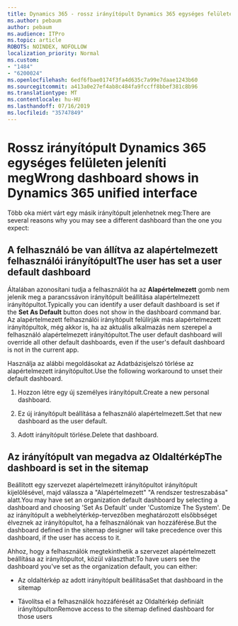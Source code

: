 ```yaml
---
title: Dynamics 365 - rossz irányítópult Dynamics 365 egységes felületen látható
ms.author: pebaum
author: pebaum
ms.audience: ITPro
ms.topic: article
ROBOTS: NOINDEX, NOFOLLOW
localization_priority: Normal
ms.custom:
- "1484"
- "6200024"
ms.openlocfilehash: 6edf6fbae0174f3fa4d635c7a99e7daae1243b60
ms.sourcegitcommit: a413a0e27ef4ab8c484fa9fccff8bbef381c8b96
ms.translationtype: MT
ms.contentlocale: hu-HU
ms.lasthandoff: 07/16/2019
ms.locfileid: "35747849"
---
```

# <a name="wrong-dashboard-shows-in-dynamics-365-unified-interface"></a><span data-ttu-id="cf933-102">Rossz irányítópult Dynamics 365 egységes felületen jeleníti meg</span><span class="sxs-lookup"><span data-stu-id="cf933-102">Wrong dashboard shows in Dynamics 365 unified interface</span></span>

<span data-ttu-id="cf933-103">Több oka miért várt egy másik irányítópult jelenhetnek meg:</span><span class="sxs-lookup"><span data-stu-id="cf933-103">There are several reasons why you may see a different dashboard than the one you expect:</span></span>

## <a name="the-user-has-set-a-user-default-dashboard"></a><span data-ttu-id="cf933-104">A felhasználó be van állítva az alapértelmezett felhasználói irányítópult</span><span class="sxs-lookup"><span data-stu-id="cf933-104">The user has set a user default dashboard</span></span> 

<span data-ttu-id="cf933-105">Általában azonosítani tudja a felhasználót ha az **Alapértelmezett** gomb nem jelenik meg a parancssávon irányítópult beállítása alapértelmezett irányítópultot.</span><span class="sxs-lookup"><span data-stu-id="cf933-105">Typically you can identify a user default dashboard is set if the **Set As Default** button does not show in the dashboard command bar.</span></span> <span data-ttu-id="cf933-106">Az alapértelmezett felhasználói irányítópult felülírják más alapértelmezett irányítópultok, még akkor is, ha az aktuális alkalmazás nem szerepel a felhasználó alapértelmezett irányítópultot.</span><span class="sxs-lookup"><span data-stu-id="cf933-106">The user default dashboard will override all other default dashboards, even if the user's default dashboard is not in the current app.</span></span>

<span data-ttu-id="cf933-107">Használja az alábbi megoldásokat az Adatbázisjelszó törlése az alapértelmezett irányítópultot.</span><span class="sxs-lookup"><span data-stu-id="cf933-107">Use the following workaround to unset their default dashboard.</span></span>

1. <span data-ttu-id="cf933-108">Hozzon létre egy új személyes irányítópult.</span><span class="sxs-lookup"><span data-stu-id="cf933-108">Create a new personal dashboard.</span></span>

2. <span data-ttu-id="cf933-109">Ez új irányítópult beállítása a felhasználó alapértelmezett.</span><span class="sxs-lookup"><span data-stu-id="cf933-109">Set that new dashboard as the user default.</span></span>

3. <span data-ttu-id="cf933-110">Adott irányítópult törlése.</span><span class="sxs-lookup"><span data-stu-id="cf933-110">Delete that dashboard.</span></span>

## <a name="the-dashboard-is-set-in-the-sitemap"></a><span data-ttu-id="cf933-111">Az irányítópult van megadva az Oldaltérkép</span><span class="sxs-lookup"><span data-stu-id="cf933-111">The dashboard is set in the sitemap</span></span>

<span data-ttu-id="cf933-112">Beállított egy szervezet alapértelmezett irányítópultot irányítópult kijelölésével, majd válassza a "Alapértelmezett" "A rendszer testreszabása" alatt.</span><span class="sxs-lookup"><span data-stu-id="cf933-112">You may have set an organization default dashboard by selecting a dashboard and choosing 'Set As Default' under 'Customize The System'.</span></span> <span data-ttu-id="cf933-113">De az irányítópult a webhelytérkép-tervezőben meghatározott elsőbbséget élveznek az irányítópultot, ha a felhasználónak van hozzáférése.</span><span class="sxs-lookup"><span data-stu-id="cf933-113">But the dashboard defined in the sitemap designer will take precedence over this dashboard, if the user has access to it.</span></span>

<span data-ttu-id="cf933-114">Ahhoz, hogy a felhasználók megtekinthetik a szervezet alapértelmezett beállítása az irányítópultot, közül választhat:</span><span class="sxs-lookup"><span data-stu-id="cf933-114">To have users see the dashboard you've set as the organization default, you can either:</span></span>

* <span data-ttu-id="cf933-115">Az oldaltérkép az adott irányítópult beállítása</span><span class="sxs-lookup"><span data-stu-id="cf933-115">Set that dashboard in the sitemap</span></span>

* <span data-ttu-id="cf933-116">Távolítsa el a felhasználók hozzáférését az Oldaltérkép definiált irányítópulton</span><span class="sxs-lookup"><span data-stu-id="cf933-116">Remove access to the sitemap defined dashboard for those users</span></span>
